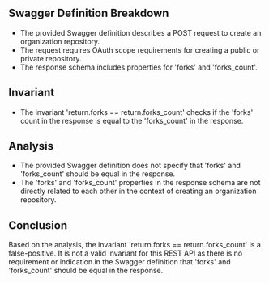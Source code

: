 ## Swagger Definition Breakdown
- The provided Swagger definition describes a POST request to create an organization repository.
- The request requires OAuth scope requirements for creating a public or private repository.
- The response schema includes properties for 'forks' and 'forks_count'.

## Invariant
- The invariant 'return.forks == return.forks_count' checks if the 'forks' count in the response is equal to the 'forks_count' in the response.

## Analysis
- The provided Swagger definition does not specify that 'forks' and 'forks_count' should be equal in the response.
- The 'forks' and 'forks_count' properties in the response schema are not directly related to each other in the context of creating an organization repository.

## Conclusion
Based on the analysis, the invariant 'return.forks == return.forks_count' is a false-positive. It is not a valid invariant for this REST API as there is no requirement or indication in the Swagger definition that 'forks' and 'forks_count' should be equal in the response.
